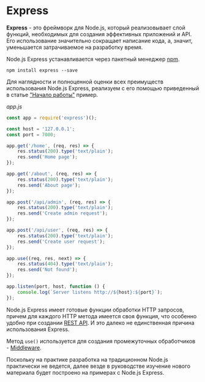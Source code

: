 # Express

**Express** - это фреймворк для Node.js, который реализовывает слой функций, необходимых для создания эффективных приложений и API. Его использование значительно сокращает написание кода, а, значит, уменьшается затрачиваемое на разработку время.

Node.js Express устанавливается через пакетный менеджер [npm](npm.md).

```
npm install express --save
```

Для наглядности и полноценной оценки всех преимуществ использования Node.js Express, реализуем с его помощью приведенный в статье ["Начало работы"](start.md) пример.

_app.js_

```js
const app = require('express')();

const host = '127.0.0.1';
const port = 7000;

app.get('/home', (req, res) => {
    res.status(200).type('text/plain');
    res.send('Home page');
});

app.get('/about', (req, res) => {
    res.status(200).type('text/plain');
    res.send('About page');
});

app.post('/api/admin', (req, res) => {
    res.status(200).type('text/plain');
    res.send('Create admin request');
});

app.post('/api/user', (req, res) => {
    res.status(200).type('text/plain');
    res.send('Create user request');
});

app.use((req, res, next) => {
    res.status(404).type('text/plain');
    res.send('Not found');
});

app.listen(port, host, function () {
    console.log(`Server listens http://${host}:${port}`);
});
```

Node.js Express имеет готовые функции обработки HTTP запросов, причем для каждого HTTP метода имеется своя функция, что особенно удобно при создании [REST API](rest-api.md). И это далеко не единственная причина использования Express.

Метод `use()` используется для создания промежуточных обработчиков - [Middleware](middleware.md).

Поскольку на практике разработка на традиционном Node.js практически не ведется, далее везде в руководстве изучение нового материала будет построено на примерах с Node.js Express.

